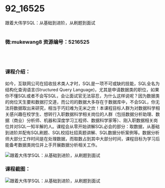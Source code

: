 # 92_16525
跟着大伟学SQL：从基础到进阶，从刷题到面试
<br/></br>
<h3>微:mukewang8 资源编号：5216525</h3>
<br/></br>
<h3>课程介绍：</h3>
<p>如今，互联网公司在招收技术类人才时，<a title="查看与 SQL 相关的文章" target="_blank">SQL</a>是一项不可或缺的技能，<a title="查看与 SQL 相关的文章" target="_blank">SQL</a>全名为结构化查询语言(Structured Query Language)，尤其是申请数据类的职位，如果你不懂SQL或者不会写SQL，会让面试官无法容忍，为什么这样说呢？因为数据类的岗位天生要和数据打交道，而公司的数据大多存在于数据库中，不会SQL，你无法将数据取出来研究，相当于巧妇难为无米之炊！本课程目标人群为对数据科学相关感兴趣在校学生、想转行入职数据科学相关岗位的人群（包括数据分析助理、数据（商业）分析师、机器和深度学习工程师、数据科学家等）、刚入职数据相关岗位并对SQL一知半解的人。课程会从零开始讲解SQL必会的部分：取数据，从基础到进阶并配有SQL刷题、SQL校招社招真题讲解、SQL数据分析案例等。数据分析师大部分工作时间是在处理数据，而取数占到其中大部分时间，课程目标为学习后能备考数据类岗位并上手开展数据分析相关工作。</p>
<p><img src="https://www.ko996.com/wp-content/uploads/img/2020/11/1-123-300x183.png" alt="跟着大伟学SQL：从基础到进阶，从刷题到面试"></p>
<div class="info-desc">
<h3>课程截图：</h3>
<p><img src="https://www.ko996.com/wp-content/uploads/img/2020/11/2-141.png" alt="跟着大伟学SQL：从基础到进阶，从刷题到面试"></p>


			
</div>
